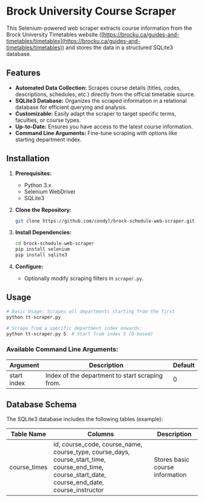 
# Brock University Course Scraper

This Selenium-powered web scraper extracts course information from the Brock University Timetables website ([https://brocku.ca/guides-and-timetables/timetables](https://brocku.ca/guides-and-timetables/timetables)) and stores the data in a structured SQLite3 database.

## Features

- **Automated Data Collection:**  Scrapes course details (titles, codes, descriptions, schedules, etc.) directly from the official timetable source.
- **SQLite3 Database:**  Organizes the scraped information in a relational database for efficient querying and analysis.
- **Customizable:**  Easily adapt the scraper to target specific terms, faculties, or course types.
- **Up-to-Date:**  Ensures you have access to the latest course information.
- **Command Line Arguments:** Fine-tune scraping with options like starting department index.

## Installation

1. **Prerequisites:**
   - Python 3.x
   - Selenium WebDriver
   - SQLite3

2. **Clone the Repository:**
   ```bash
   git clone https://github.com/condyl/brock-schedule-web-scraper.git
   ```

3. **Install Dependencies:**
   ```bash
   cd brock-schedule-web-scraper
   pip install selenium
   pip install sqlite3
   ```

4. **Configure:**
    - Optionally modify scraping filters in `scraper.py`.

## Usage

```bash
# Basic Usage: Scrapes all departments starting from the first
python tt-scraper.py 

# Scrape from a specific department index onwards:
python tt-scraper.py 5  # Start from index 5 (0-based)
```

### Available Command Line Arguments:

| Argument        | Description                                                    | Default        |
| --------------- | -------------------------------------------------------------- | ------------- |
| start index | Index of the department to start scraping from.                 | 0             |

## Database Schema

The SQLite3 database includes the following tables (example):

| Table Name     | Columns                                                  | Description                                       |
| -------------- | --------------------------------------------------------- | ------------------------------------------------- |
| course_times        | id, course_code, course_name, course_type, course_days, course_start_time, course_end_time, course_start_date, course_end_date, course_instructor            | Stores basic course information                    |
